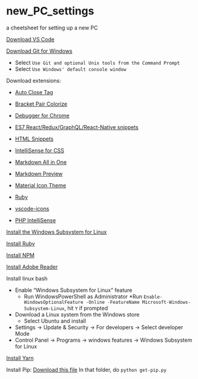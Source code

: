 # new_PC_settings
a cheetsheet for setting up a new PC

[Download VS Code](https://code.visualstudio.com/Download)

[Download Git for Windows](https://gitforwindows.org/)
   * Select `Use Git and optional Unix tools from the Command Prompt`
   * Select `Use Windows' default console window`

Download extensions:
 * [Auto Close Tag](https://marketplace.visualstudio.com/items?itemName=formulahendry.auto-close-tag)

 * [Bracket Pair Colorize](https://marketplace.visualstudio.com/items?itemName=CoenraadS.bracket-pair-colorizer-2)

 * [Debugger for Chrome](https://marketplace.visualstudio.com/items?itemName=msjsdiag.debugger-for-chrome)

 * [ES7 React/Redux/GraphQL/React-Native snippets](https://marketplace.visualstudio.com/items?itemName=dsznajder.es7-react-js-snippets)

 * [HTML Snippets](https://marketplace.visualstudio.com/items?itemName=abusaidm.html-snippets)

 * [IntelliSense for CSS](https://marketplace.visualstudio.com/items?itemName=Zignd.html-css-class-completion)

 * [Markdown All in One](https://marketplace.visualstudio.com/items?itemName=yzhang.markdown-all-in-one)

 * [Markdown Preview](https://marketplace.visualstudio.com/items?itemName=shd101wyy.markdown-preview-enhanced)

 * [Material Icon Theme](https://marketplace.visualstudio.com/items?itemName=PKief.material-icon-theme)

 * [Ruby](https://marketplace.visualstudio.com/items?itemName=rebornix.Ruby)

 * [vscode-icons](https://marketplace.visualstudio.com/items?itemName=vscode-icons-team.vscode-icons)
 
 * [PHP IntelliSense](https://marketplace.visualstudio.com/items?itemName=felixfbecker.php-intellisense)
    
[Install the Windows Subsystem for Linux](https://docs.microsoft.com/en-us/windows/wsl/install-win10)

[Install Ruby](https://rubyinstaller.org/downloads/)

[Install NPM](https://nodejs.org/en/)

[Install Adobe Reader](https://acrobat.adobe.com/us/en/acrobat/pdf-reader.html)

Install linux bash
   * Enable “Windows Subsystem for Linux” feature
      * Run WindowsPowerShell as Administrator
         *Run `Enable-WindowsOptionalFeature -Online -FeatureName Microsoft-Windows-Subsystem-Linux`, hit `Y` if prompted
   *  Download a Linux system from the Windows store
      * Select Ubuntu and install
   * Settings -> Update & Security -> For developers -> Select developer Mode
   * Control Panel -> Programs -> windows features -> Windows Subsystem for Linux
   
[Install Yarn](https://classic.yarnpkg.com/en/docs/install/#windows-stable)

Install Pip:
  [Download this file](https://bootstrap.pypa.io/get-pip.py)
  In that folder, do `python get-pip.py`
